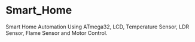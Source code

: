 # Smart_Home
Smart Home Automation Using ATmega32, LCD, Temperature Sensor, LDR Sensor, Flame Sensor and Motor Control.
